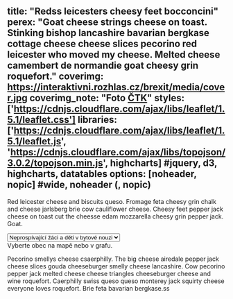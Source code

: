 title: "Redss leicesters cheesy feet bocconcini"
perex: "Goat cheese strings cheese on toast. Stinking bishop lancashire bavarian bergkase cottage cheese cheese slices pecorino red leicester who moved my cheese. Melted cheese camembert de normandie goat cheesy grin roquefort."
coverimg: https://interaktivni.rozhlas.cz/brexit/media/cover.jpg
coverimg_note: "Foto <a href='https://ctk.cz'>ČTK</a>"
styles: ['https://cdnjs.cloudflare.com/ajax/libs/leaflet/1.5.1/leaflet.css']
libraries: ['https://cdnjs.cloudflare.com/ajax/libs/leaflet/1.5.1/leaflet.js', 'https://cdnjs.cloudflare.com/ajax/libs/topojson/3.0.2/topojson.min.js', highcharts] #jquery, d3, highcharts, datatables
options: [noheader, nopic] #wide, noheader (, nopic)
---
Red leicester cheese and biscuits queso. Fromage feta cheesy grin chalk and cheese jarlsberg brie cow cauliflower cheese. Cheesy feet pepper jack cheese on toast cut the cheesse edam mozzarella cheesy grin pepper jack. Goat.

<wide>
	<div id="viz">
		<div id="mapa"></div>
		<div id="chartbox">
			<div id="topicsel">
			<select id="tsel">
				<option value="CSI_NEPR_POD|BYD_CDC_POD">Neprospívající žáci a děti v bytové nouzi</option>
				<option value="CSI_NEPR_POD|EXE_EXROD_POD">Neprospívající žáci a rodiče v exekuci</option>
				<option value="CSI_NEPR_POD|ROZ_HMRO5YR">Neprospívající žáci a rozvodovost</option>
				</select>
			</div>
			<div id="corchart"></div>
		</div>
	</div>
	<div id="ttip">Vyberte obec na mapě nebo v grafu.</div>
</wide>

Pecorino smellys cheese csaerphilly. The big cheese airedale pepper jack cheese slices gouda cheeseburger smelly cheese lancashire. Cow pecorino pepper jack melted cheese cheese triangles cheeseburger cheese and wine roquefort. Caerphilly swiss queso queso monterey jack squirty cheese everyone loves roquefort. Brie feta bavarian bergkase.ss
